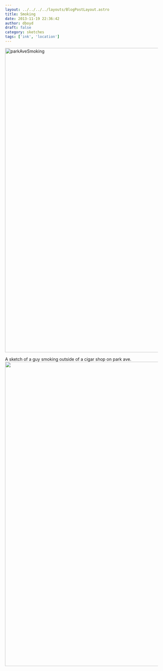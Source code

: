 ```yaml
---
layout: ../../../../layouts/BlogPostLayout.astro
title: Smoking
date: 2013-11-19 22:36:42
author: dboyd
draft: false
category: sketches
tags: ['ink', 'location']
---
```

<a href="https://danaboyd.local/wp-content/uploads/2013/11/parkAveSmoking.jpg"><img src="https://danaboyd.local/wp-content/uploads/2013/11/parkAveSmoking.jpg" alt="parkAveSmoking" width="633" height="1000" class="alignnone size-full wp-image-784" /></a>

A sketch of a guy smoking outside of a cigar shop on park ave.
<img
srcset="https://img.danaboyd.com/images/2013/11/parkAveSmoking_480.avif 480w"
sizes="(max-width: 480px) 100vw"
src="https://img.danaboyd.com/images/2013/11/parkAveSmoking.jpg"
alt=""
style="width: auto; height: clamp(0px, 95vh, 1000px);"
/>

